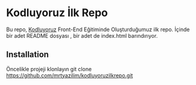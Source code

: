 ﻿
# Kodluyoruz İlk Repo

Bu repo, [Kodluyoruz](http://kodluyoruz.org) Front-End Eğitiminde Oluşturduğumuz ilk repo. İçinde bir adet README dosyası , bir adet de index.html barındırıyor.

## Installation

Öncelikle projeji klonlayın
git clone https://github.com/mrtyazilim/kodluyoruzilkrepo.git




